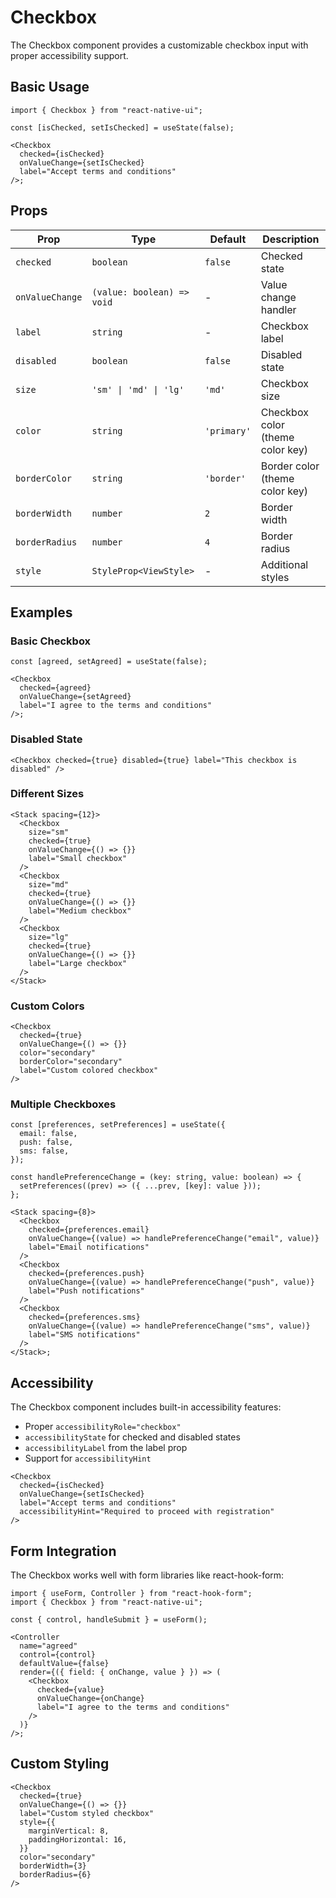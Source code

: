 # Checkbox

The Checkbox component provides a customizable checkbox input with proper accessibility support.

## Basic Usage

```tsx
import { Checkbox } from "react-native-ui";

const [isChecked, setIsChecked] = useState(false);

<Checkbox
  checked={isChecked}
  onValueChange={setIsChecked}
  label="Accept terms and conditions"
/>;
```

## Props

| Prop            | Type                       | Default     | Description                      |
| --------------- | -------------------------- | ----------- | -------------------------------- |
| `checked`       | `boolean`                  | `false`     | Checked state                    |
| `onValueChange` | `(value: boolean) => void` | -           | Value change handler             |
| `label`         | `string`                   | -           | Checkbox label                   |
| `disabled`      | `boolean`                  | `false`     | Disabled state                   |
| `size`          | `'sm' \| 'md' \| 'lg'`     | `'md'`      | Checkbox size                    |
| `color`         | `string`                   | `'primary'` | Checkbox color (theme color key) |
| `borderColor`   | `string`                   | `'border'`  | Border color (theme color key)   |
| `borderWidth`   | `number`                   | `2`         | Border width                     |
| `borderRadius`  | `number`                   | `4`         | Border radius                    |
| `style`         | `StyleProp<ViewStyle>`     | -           | Additional styles                |

## Examples

### Basic Checkbox

```tsx
const [agreed, setAgreed] = useState(false);

<Checkbox
  checked={agreed}
  onValueChange={setAgreed}
  label="I agree to the terms and conditions"
/>;
```

### Disabled State

```tsx
<Checkbox checked={true} disabled={true} label="This checkbox is disabled" />
```

### Different Sizes

```tsx
<Stack spacing={12}>
  <Checkbox
    size="sm"
    checked={true}
    onValueChange={() => {}}
    label="Small checkbox"
  />
  <Checkbox
    size="md"
    checked={true}
    onValueChange={() => {}}
    label="Medium checkbox"
  />
  <Checkbox
    size="lg"
    checked={true}
    onValueChange={() => {}}
    label="Large checkbox"
  />
</Stack>
```

### Custom Colors

```tsx
<Checkbox
  checked={true}
  onValueChange={() => {}}
  color="secondary"
  borderColor="secondary"
  label="Custom colored checkbox"
/>
```

### Multiple Checkboxes

```tsx
const [preferences, setPreferences] = useState({
  email: false,
  push: false,
  sms: false,
});

const handlePreferenceChange = (key: string, value: boolean) => {
  setPreferences((prev) => ({ ...prev, [key]: value }));
};

<Stack spacing={8}>
  <Checkbox
    checked={preferences.email}
    onValueChange={(value) => handlePreferenceChange("email", value)}
    label="Email notifications"
  />
  <Checkbox
    checked={preferences.push}
    onValueChange={(value) => handlePreferenceChange("push", value)}
    label="Push notifications"
  />
  <Checkbox
    checked={preferences.sms}
    onValueChange={(value) => handlePreferenceChange("sms", value)}
    label="SMS notifications"
  />
</Stack>;
```

## Accessibility

The Checkbox component includes built-in accessibility features:

- Proper `accessibilityRole="checkbox"`
- `accessibilityState` for checked and disabled states
- `accessibilityLabel` from the label prop
- Support for `accessibilityHint`

```tsx
<Checkbox
  checked={isChecked}
  onValueChange={setIsChecked}
  label="Accept terms and conditions"
  accessibilityHint="Required to proceed with registration"
/>
```

## Form Integration

The Checkbox works well with form libraries like react-hook-form:

```tsx
import { useForm, Controller } from "react-hook-form";
import { Checkbox } from "react-native-ui";

const { control, handleSubmit } = useForm();

<Controller
  name="agreed"
  control={control}
  defaultValue={false}
  render={({ field: { onChange, value } }) => (
    <Checkbox
      checked={value}
      onValueChange={onChange}
      label="I agree to the terms and conditions"
    />
  )}
/>;
```

## Custom Styling

```tsx
<Checkbox
  checked={true}
  onValueChange={() => {}}
  label="Custom styled checkbox"
  style={{
    marginVertical: 8,
    paddingHorizontal: 16,
  }}
  color="secondary"
  borderWidth={3}
  borderRadius={6}
/>
```
